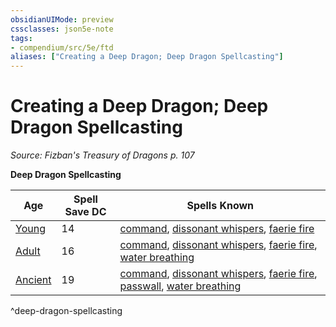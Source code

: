 ```yaml
---
obsidianUIMode: preview
cssclasses: json5e-note
tags:
- compendium/src/5e/ftd
aliases: ["Creating a Deep Dragon; Deep Dragon Spellcasting"]
---
```

# Creating a Deep Dragon; Deep Dragon Spellcasting
*Source: Fizban's Treasury of Dragons p. 107* 

**Deep Dragon Spellcasting**

| Age | Spell Save DC | Spells Known |
|-----|---------------|--------------|
| [Young](2-Mechanics/CLI/bestiary/dragon/young-deep-dragon-ftd.md) | 14 | [command](2-Mechanics/CLI/spells/command.md), [dissonant whispers](2-Mechanics/CLI/spells/dissonant-whispers.md), [faerie fire](2-Mechanics/CLI/spells/faerie-fire.md) |
| [Adult](2-Mechanics/CLI/bestiary/dragon/adult-deep-dragon-ftd.md) | 16 | [command](2-Mechanics/CLI/spells/command.md), [dissonant whispers](2-Mechanics/CLI/spells/dissonant-whispers.md), [faerie fire](2-Mechanics/CLI/spells/faerie-fire.md), [water breathing](2-Mechanics/CLI/spells/water-breathing.md) |
| [Ancient](2-Mechanics/CLI/bestiary/dragon/ancient-deep-dragon-ftd.md) | 19 | [command](2-Mechanics/CLI/spells/command.md), [dissonant whispers](2-Mechanics/CLI/spells/dissonant-whispers.md), [faerie fire](2-Mechanics/CLI/spells/faerie-fire.md), [passwall](2-Mechanics/CLI/spells/passwall.md), [water breathing](2-Mechanics/CLI/spells/water-breathing.md) |
^deep-dragon-spellcasting